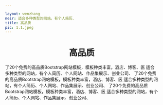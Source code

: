 ```yaml
---

layout: wenzhang
neir: 适合多种类型的网站，有个人简历、
title: 高品质
pic: 1.1.jpeg
---
```

<center><h1>高品质</h1></center>
了20个免费的高品质Bootstrap网站模板，模板种类丰富，酒店、博客、医
适合多种类型的网站，有个人简历、个人网站、作品集展示、创业公司、
了20个免费的高品质Bootstrap网站模板，模板种类丰富，酒店、博客、医
适合多种类型的网站，有个人简历、个人网站、作品集展示、创业公司、
了20个免费的高品质Bootstrap网站模板，模板种类丰富，酒店、博客、医
适合多种类型的网站，有个人简历、个人网站、作品集展示、创业公司、
